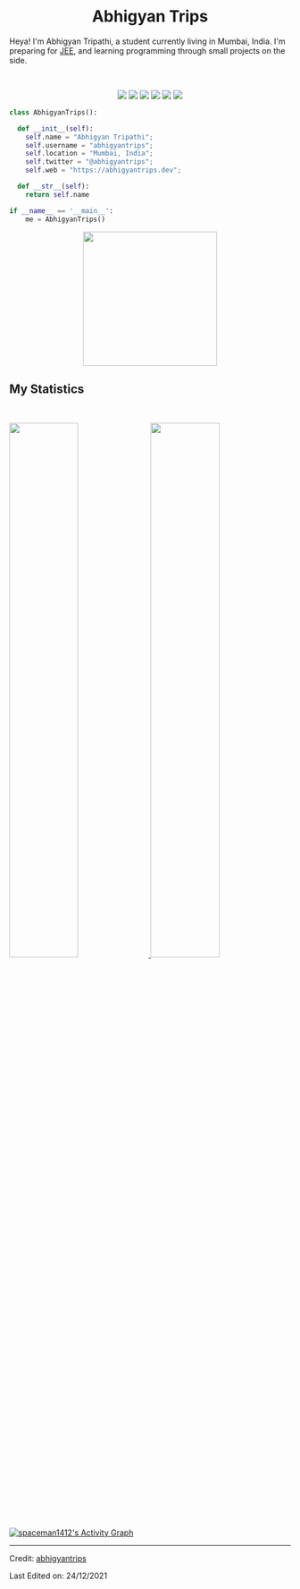 <h1 align="center">
  <b>Abhigyan Trips</b>
</h1>

Heya! I'm Abhigyan Tripathi, a student currently living in Mumbai, India. I'm preparing for
<a href="https://en.wikipedia.org/wiki/Joint_Entrance_Examination">JEE</a>,
and learning programming through small projects on the side.

<br>

<p>
<div align="center">
  <img src="https://img.shields.io/badge/Android-3DDC84?style=for-the-badge&logo=android&logoColor=white">
  <img src="https://img.shields.io/badge/Kotlin-0095D5?&style=for-the-badge&logo=kotlin&logoColor=white">
  <img src="https://img.shields.io/badge/Java-ED8B00?style=for-the-badge&logo=java&logoColor=white">
  <img src="https://img.shields.io/badge/Xamarin-3498DB?style=for-the-badge&logo=xamarin&logoColor=white">
  <img src="https://img.shields.io/badge/Flutter-02569B?style=for-the-badge&logo=flutter&logoColor=white">
  <img src="https://img.shields.io/badge/Dart-0175C2?style=for-the-badge&logo=dart&logoColor=white">
</div>
</p>

```python
class AbhigyanTrips():

  def __init__(self):
    self.name = "Abhigyan Tripathi";
    self.username = "abhigyantrips";
    self.location = "Mumbai, India";
    self.twitter = "@abhigyantrips";
    self.web = "https://abhigyantrips.dev";

  def __str__(self):
    return self.name

if __name__ == '__main__':
    me = AbhigyanTrips()
```

<div align="center">
  <a href="https://open.spotify.com/user/5r0bqksncuu1laz42oielo1eq">
    <img src="https://spotify-recently-played-readme.vercel.app/api?user=5r0bqksncuu1laz42oielo1eq" width="240px">
  </a>
</div>

<!--
<div align="center">
  <a href="https://open.spotify.com/user/6s6pbtefezpookh8gwnkko15v">
    <img src="https://spotify-readme-theta-virid.vercel.app/api?scan=true&theme=dark" width="240px">
  </a>
</div>
-->

## My Statistics

<br/>
<p align="left">
  <a href="https://github.com/spaceman1412">
  <img width="49.5%" src="https://github-readme-stats.vercel.app/api?username=spaceman1412&show_icons=true&theme=gruvbox&hide_border=true" />
    <img width="49.5%" src="https://github-readme-streak-stats.herokuapp.com/?user=spaceman1412&theme=gruvbox&hide_border=true" />
  </a>
</p>
<br>

[![spaceman1412's Activity Graph](https://activity-graph.herokuapp.com/graph?username=spaceman1412&custom_title=Abhigyan%20Trips's%20Contribution%20Graph&theme=gruvbox&bg_color=282828&hide_border=true&line=d1a01f&point=c58545)](https://github.com/spaceman1412)

---

Credit: [abhigyantrips](https://github.com/abhigyantrips)

Last Edited on: 24/12/2021
